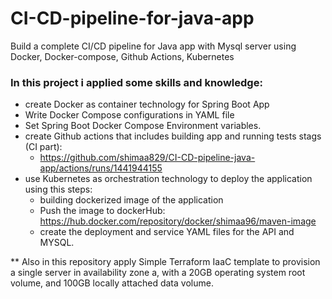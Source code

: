 # CI-CD-pipeline-for-java-app
Build a complete CI/CD pipeline for Java app with Mysql server using Docker, Docker-compose, Github Actions, Kubernetes

### In this project i applied some skills and knowledge:
  * create Docker as container technology  for Spring Boot App
  * Write Docker Compose configurations in YAML file
  * Set Spring Boot Docker Compose Environment variables.
  * create Github actions that includes building app and running tests stags (CI part):
      -  https://github.com/shimaa829/CI-CD-pipeline-java-app/actions/runs/1441944155
  * use Kubernetes as orchestration technology to deploy the application using this steps:
      - building dockerized image of the application
      - Push the image to dockerHub:
          https://hub.docker.com/repository/docker/shimaa96/maven-image
      - create the deployment and service YAML files for the API and MYSQL.
   
 ** Also in this repository apply Simple Terraform IaaC template to provision a single server in availability zone a, with a
20GB operating system root volume, and 100GB locally attached data volume.


